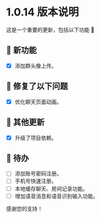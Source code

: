 # 1.0.14 版本说明

这是一个重要的更新，包括以下功能 🧪

## 🔮 新功能

- [x] 添加群头像上传。

## 🔨 修复了以下问题

- [x] 优化聊天页面动画。

## 🧿 其他更新

- [x] 升级了项目依赖。

## 📌 待办

- [ ] 添加账号密码注册。
- [ ] 手机号快速注册。
- [ ] 本地缓存聊天、房间记录功能。
- [ ] 增加语音消息和语音识别输入功能。

感谢您的支持！
